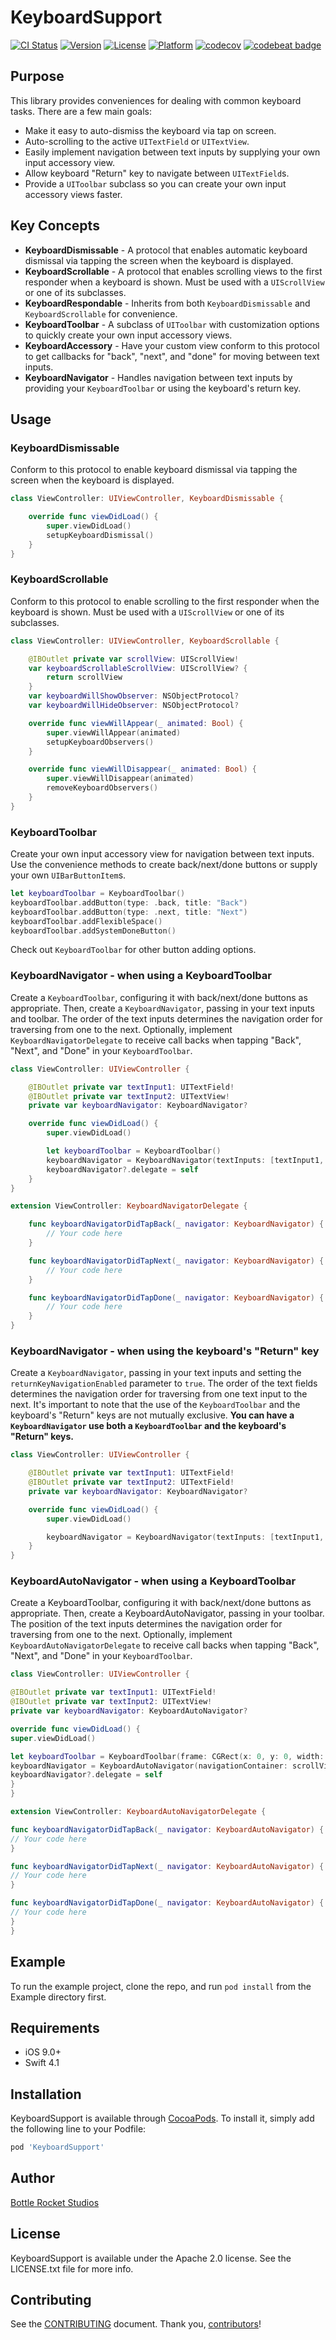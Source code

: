 # KeyboardSupport
[![CI Status](http://img.shields.io/travis/BottleRocketStudios/iOS-KeyboardSupport.svg?style=flat)](https://travis-ci.org/BottleRocketStudios/iOS-KeyboardSupport)
[![Version](https://img.shields.io/cocoapods/v/KeyboardSupport.svg?style=flat)](http://cocoapods.org/pods/KeyboardSupport)
[![License](https://img.shields.io/cocoapods/l/KeyboardSupport.svg?style=flat)](http://cocoapods.org/pods/KeyboardSupport)
[![Platform](https://img.shields.io/cocoapods/p/KeyboardSupport.svg?style=flat)](http://cocoapods.org/pods/KeyboardSupport)
[![codecov](https://codecov.io/gh/BottleRocketStudios/iOS-KeyboardSupport/branch/master/graph/badge.svg)](https://codecov.io/gh/BottleRocketStudios/iOS-KeyboardSupport)
[![codebeat badge](https://codebeat.co/badges/3ef15dda-15d5-4bb6-a7f1-13f22da10813)](https://codebeat.co/projects/github-com-bottlerocketstudios-ios-keyboardsupport-master)

## Purpose

This library provides conveniences for dealing with common keyboard tasks. There are a few main goals:

* Make it easy to auto-dismiss the keyboard via tap on screen.
* Auto-scrolling to the active `UITextField` or `UITextView`.
* Easily implement navigation between text inputs by supplying your own input accessory view.
* Allow keyboard "Return" key to navigate between `UITextField`s.
* Provide a `UIToolbar` subclass so you can create your own input accessory views faster.

## Key Concepts

* **KeyboardDismissable** - A protocol that enables automatic keyboard dismissal via tapping the screen when the keyboard is displayed.
* **KeyboardScrollable** - A protocol that enables scrolling views to the first responder when a keyboard is shown. Must be used with a `UIScrollView` or one of its subclasses.
* **KeyboardRespondable** - Inherits from both `KeyboardDismissable` and `KeyboardScrollable` for convenience.
* **KeyboardToolbar** - A subclass of `UIToolbar` with customization options to quickly create your own input accessory views.
* **KeyboardAccessory** - Have your custom view conform to this protocol to get callbacks for "back", "next", and "done" for moving between text inputs.
* **KeyboardNavigator** - Handles navigation between text inputs by providing your `KeyboardToolbar` or using the keyboard's return key.

## Usage

### KeyboardDismissable
Conform to this protocol to enable keyboard dismissal via tapping the screen when the keyboard is displayed.
``` swift
class ViewController: UIViewController, KeyboardDismissable {

    override func viewDidLoad() {
        super.viewDidLoad()
        setupKeyboardDismissal()
    }
}
```

### KeyboardScrollable
Conform to this protocol to enable scrolling to the first responder when the keyboard is shown. Must be used with a `UIScrollView` or one of its subclasses.
``` swift
class ViewController: UIViewController, KeyboardScrollable {

    @IBOutlet private var scrollView: UIScrollView!
    var keyboardScrollableScrollView: UIScrollView? {
        return scrollView
    }
    var keyboardWillShowObserver: NSObjectProtocol?
    var keyboardWillHideObserver: NSObjectProtocol?

    override func viewWillAppear(_ animated: Bool) {
        super.viewWillAppear(animated)
        setupKeyboardObservers()
    }

    override func viewWillDisappear(_ animated: Bool) {
        super.viewWillDisappear(animated)
        removeKeyboardObservers()
    }
}
```

### KeyboardToolbar
Create your own input accessory view for navigation between text inputs. Use the convenience methods to create back/next/done buttons or supply your own `UIBarButtonItem`s.
``` swift
let keyboardToolbar = KeyboardToolbar()
keyboardToolbar.addButton(type: .back, title: "Back")
keyboardToolbar.addButton(type: .next, title: "Next")
keyboardToolbar.addFlexibleSpace()
keyboardToolbar.addSystemDoneButton()
```
Check out `KeyboardToolbar` for other button adding options.

### KeyboardNavigator - when using a KeyboardToolbar
Create a `KeyboardToolbar`, configuring it with back/next/done buttons as appropriate. Then, create a `KeyboardNavigator`, passing in your text inputs and toolbar. The order of the text inputs determines the navigation order for traversing from one to the next. Optionally, implement `KeyboardNavigatorDelegate` to receive call backs when tapping "Back", "Next", and "Done" in your `KeyboardToolbar`.
``` swift
class ViewController: UIViewController {

    @IBOutlet private var textInput1: UITextField!
    @IBOutlet private var textInput2: UITextView!
    private var keyboardNavigator: KeyboardNavigator?

    override func viewDidLoad() {
        super.viewDidLoad()

        let keyboardToolbar = KeyboardToolbar()
        keyboardNavigator = KeyboardNavigator(textInputs: [textInput1, textInput2], keyboardToolbar: keyboardToolbar)
        keyboardNavigator?.delegate = self
    }
}

extension ViewController: KeyboardNavigatorDelegate {

    func keyboardNavigatorDidTapBack(_ navigator: KeyboardNavigator) {
        // Your code here
    }

    func keyboardNavigatorDidTapNext(_ navigator: KeyboardNavigator) {
        // Your code here
    }

    func keyboardNavigatorDidTapDone(_ navigator: KeyboardNavigator) {
        // Your code here
    }
}
```

### KeyboardNavigator - when using the keyboard's "Return" key
Create a `KeyboardNavigator`, passing in your text inputs and setting the `returnKeyNavigationEnabled` parameter to `true`. The order of the text fields determines the navigation order for traversing from one text input to the next. It's important to note that the use of the `KeyboardToolbar` and the keyboard's "Return" keys are not mutually exclusive. **You can have a `KeyboardNavigator` use both a `KeyboardToolbar` and the keyboard's "Return" keys.**
``` swift
class ViewController: UIViewController {

    @IBOutlet private var textInput1: UITextField!
    @IBOutlet private var textInput2: UITextField!
    private var keyboardNavigator: KeyboardNavigator?

    override func viewDidLoad() {
        super.viewDidLoad()

        keyboardNavigator = KeyboardNavigator(textInputs: [textInput1, textInput2], returnKeyNavigationEnabled: true)
    }
}
```

### KeyboardAutoNavigator - when using a KeyboardToolbar
Create a KeyboardToolbar, configuring it with back/next/done buttons as appropriate. Then, create a KeyboardAutoNavigator, passing in your  toolbar. The position of the text inputs determines the navigation order for traversing from one to the next. Optionally, implement `KeyboardAutoNavigatorDelegate` to receive call backs when tapping "Back", "Next", and "Done" in your `KeyboardToolbar`.

``` swift
class ViewController: UIViewController {

@IBOutlet private var textInput1: UITextField!
@IBOutlet private var textInput2: UITextView!
private var keyboardNavigator: KeyboardAutoNavigator?

override func viewDidLoad() {
super.viewDidLoad()

let keyboardToolbar = KeyboardToolbar(frame: CGRect(x: 0, y: 0, width: view.bounds.width, height: 44.0))
keyboardNavigator = KeyboardAutoNavigator(navigationContainer: scrollView, defaultToolbar: keyboardToolbar, returnKeyNavigationEnabled: true)
keyboardNavigator?.delegate = self
}
}

extension ViewController: KeyboardAutoNavigatorDelegate {

func keyboardNavigatorDidTapBack(_ navigator: KeyboardAutoNavigator) {
// Your code here
}

func keyboardNavigatorDidTapNext(_ navigator: KeyboardAutoNavigator) {
// Your code here
}

func keyboardNavigatorDidTapDone(_ navigator: KeyboardAutoNavigator) {
// Your code here
}
}
```

## Example

To run the example project, clone the repo, and run `pod install` from the Example directory first.

## Requirements

* iOS 9.0+
* Swift 4.1

## Installation

KeyboardSupport is available through [CocoaPods](http://cocoapods.org). To install
it, simply add the following line to your Podfile:

```ruby
pod 'KeyboardSupport'
```

## Author

[Bottle Rocket Studios](https://www.bottlerocketstudios.com/)

## License

KeyboardSupport is available under the Apache 2.0 license. See the LICENSE.txt file for more info.

## Contributing

See the [CONTRIBUTING] document. Thank you, [contributors]!

[CONTRIBUTING]: CONTRIBUTING.md
[contributors]: https://github.com/BottleRocketStudios/iOS-KeyboardSupport/graphs/contributors
